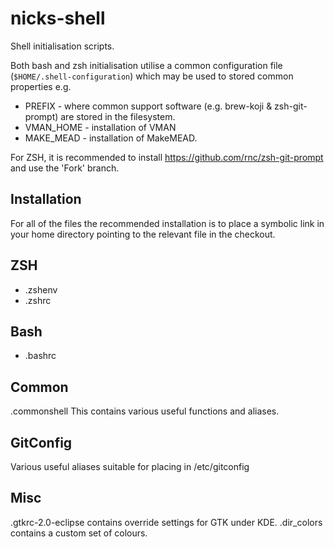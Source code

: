 nicks-shell
===========

Shell initialisation scripts.

Both bash and zsh initialisation utilise a common configuration file (```$HOME/.shell-configuration```) which may be used to stored common properties e.g.
* PREFIX - where common support software (e.g. brew-koji & zsh-git-prompt) are stored in the filesystem.
* VMAN_HOME - installation of VMAN
* MAKE_MEAD - installation of MakeMEAD.

For ZSH, it is recommended to install https://github.com/rnc/zsh-git-prompt and use the 'Fork' branch.

Installation
------------
For all of the files the recommended installation is to place a symbolic link in your home directory pointing to the relevant file in the checkout.

ZSH
---
* .zshenv
* .zshrc

Bash
----
* .bashrc

Common
------
.commonshell
This contains various useful functions and aliases.

GitConfig
---------
Various useful aliases suitable for placing in /etc/gitconfig

Misc
----
.gtkrc-2.0-eclipse contains override settings for GTK under KDE.
.dir_colors contains a custom set of colours.
